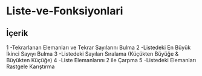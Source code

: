# Liste-ve-Fonksiyonlari
## İçerik

1 -Tekrarlanan Elemanları ve Tekrar Sayılarını Bulma
2 -Listedeki En Büyük İkinci Sayıyı Bulma
3 -Listedeki Sayıları Sıralama (Küçükten Büyüğe & Büyükten Küçüğe)
4 -Liste Elemanlarını 2 ile Çarpma
5 -Listedeki Elemanları Rastgele Karıştırma
